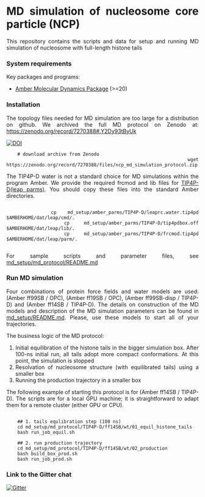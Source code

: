 <div align="justify">

# MD simulation of nucleosome core particle (NCP)

This repository contains the scripts and data for setup and running MD simulation of nucleosome with full-length histone
tails

### System requirements

Key packages and programs:

- [Amber Molecular Dynamics Package](https://ambermd.org/) (>=20)

### Installation

The topology files needed for MD simulation are too large for a distribution on github. We archived the full MD protocol
on Zenodo at: https://zenodo.org/record/7270388#.Y2Dy93tByUk

[![DOI](https://zenodo.org/badge/DOI/10.5281/zenodo.7270388.svg)](https://doi.org/10.5281/zenodo.7270388)

```code-block:: bash
    # download archive from Zenodo
    wget https://zenodo.org/record/7270388/files/ncp_md_simulation_protocol.zip
```

The TIP4P-D water is not a standard choice for MD simulations within the program Amber. We provide the required frcmod
and lib files for [TIP4P-D(leap parms)](md_setup/amber_parms/TIP4P-D/). You should copy these files into the standard
Amber directories.

```code-block:: bash

    cp md_setup/amber_parms/TIP4P-D/leaprc.water.tip4pd $AMBERHOME/dat/leap/cmd/.
    cp md_setup/amber_parms/TIP4P-D/tip4pdbox.off $AMBERHOME/dat/leap/lib/.
    cp md_setup/amber_parms/TIP4P-D/frcmod.tip4pd $AMBERHOME/dat/leap/parm/.
    
```

For sample scripts and parameter files, see [md_setup/md_protocol/README.md](md_setup/md_protocol/README.md)

### Run MD simulation

Four combinations of protein force fields and water models are used: (Amber ff99SB / OPC), (Amber ff19SB / OPC), (Amber
ff99SB-disp / TIP4P-D) and (Amber ff14SB / TIP4P-D). The details on construction of the MD models and description of the
MD simulation parameters can be found in [md_setup/README.md](md_setup/README.md). Please, use these models to start all
of your trajectories.

The business logic of the MD protocol:

1) Initial equilibration of the histone tails in the bigger simulation box. After 100-ns initial run, all tails adopt
   more compact conformations. At this point, the simulation is stopped
2) Resolvation of nucleosome structure (with equilibrated tails) using a smaller box
3) Running the production trajectory in a smaller box

The following example of starting this protocol is for (Amber ff14SB / TIP4P-D). The scripts are for a local GPU
machine; it is straightforward to adapt them for a remote cluster (either GPU or CPU).

```code-block:: bash

    ## 1. tails equlibration step (100 ns)
    cd md_setup/md_protocol/TIP4P-D/ff14SB/wt/01_equil_histone_tails
    bash run_job_equil.sh
    
    ## 2. run production trajectory
    cd md_setup/md_protocol/TIP4P-D/ff14SB/wt/02_production   
    bash build_box_prod.sh
    bash run_job_prod.sh
```

### Link to the Gitter chat

[![Gitter](https://img.shields.io/gitter/room/DAVFoundation/DAV-Contributors.svg?style=flat-square)](https://gitter.im/nucleosome-md-simulation/community)

</div>



